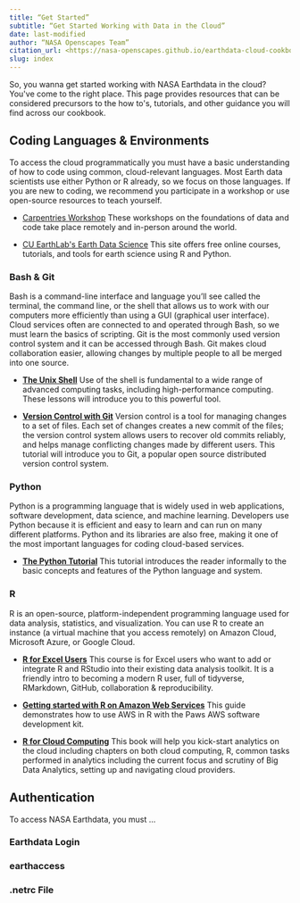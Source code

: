```yaml
---
title: “Get Started”
subtitle: “Get Started Working with Data in the Cloud”
date: last-modified
author: “NASA Openscapes Team”
citation_url: <https://nasa-openscapes.github.io/earthdata-cloud-cookbook/get-started>
slug: index
---
```


So, you wanna get started working with NASA Earthdata in the cloud? You've come to the right place. This page provides resources that can be considered precursors to the how to's, tutorials, and other guidance you will find across our cookbook.

<!--  
## About the Cloud

Maybe you've heard that NASA Earthdata is "moving to the cloud" but you want to know why. You can read the details of the [Earthdata Cloud Evolution](https://www.earthdata.nasa.gov/eosdis/cloud-evolution), but here we summarize the benefits of the cloud and additional resources on its use and history. In short, the cloud will make the download of data unnecessary, allow for data processing and manipulation without new software purchases or installation, and, ultimately, reduce the amount of time it takes to get the data needed to do science.

### Amazon Web Services

NASA’s Office of the Chief Information Officer chose Amazon Web Services (AWS) as the source of general-purpose cloud services (but some areas within NASA are working with Google Earth Engine (GEE) to make NASA data accessible in the GEE cloud-based analysis platform). The following resources provide a background on AWS, but much of the information is relevant to folks who want to develop in the cloud rather than simply access data. Remember, all [NASA's science information](https://science.nasa.gov/researchers/science-data/science-information-policy) (including the algorithms, metadata, and documentation associated with science mission data) must be freely available to the public. This means that anyone, anywhere in the world, can access NASA Earth science data without restriction. However, advanced cloud operations could require a user to set-up their own cloud account through AWS or another cloud provider.

* [**Cloud Primer for Amazon Web Services**](https://earthdata.nasa.gov/learn/user-resources/webinars-and-tutorials/cloud-primer) This primer provides step-by-step tutorials on how to get started in the AWS cloud.  

* [**What is AWS**](https://aws.amazon.com/what-is-aws/) Amazon Web Services is the world’s most comprehensive and broadly adopted cloud, offering over 200 fully featured services from data centers globally.  

### Cloud Optimized Data Formats

Traditional file formats can easily be migrated to the cloud, but serving or processing the data from the cloud is inefficient and often requires that the data be downloaded and then translated to another format and stored in memory. Cloud optimized formats are being developed to better serve analysis-in-place workflows that make the cloud so beneficial to science users.  

* [**Cloud-Optimized Format Study**](https://ntrs.nasa.gov/citations/20200001178) The cloud infrastructure provides a number of capabilities that can dramatically improve access and use of Earth Observation data. However, in many cases, data may need to be reorganized and/or reformatted in order to make them tractable to support cloud-native analysis and access patterns. The purpose of this study is to examine different formats for storing data on the cloud.  

* [**Cloud Optimized GeoTIFF**](https://www.cogeo.org/) A Cloud Optimized GeoTIFF is a regular GeoTIFF file with an internal organization that enables more efficient workflows on the cloud. It does this by leveraging the ability of clients issuing ​HTTP GET range requests to ask for just the parts of a file they need.  
-->

## Coding Languages & Environments

To access the cloud programmatically you must have a basic understanding of how to code using common, cloud-relevant languages. Most Earth data scientists use either Python or R already, so we focus on those languages. If you are new to coding, we recommend you participate in a workshop or use open-source resources to teach yourself.  

* [Carpentries Workshop](https://carpentries.org/workshops/) These workshops on the foundations of data and code take place remotely and in-person around the world.

* [CU EarthLab's Earth Data Science](https://www.earthdatascience.org/) This site offers free online courses, tutorials, and tools for earth science using R and Python.  

### Bash & Git

Bash is a command-line interface and language you’ll see called the terminal, the command line, or the shell that allows us to work with our computers more efficiently than using a GUI (graphical user interface). Cloud services often are connected to and operated through Bash, so we must learn the basics of scripting. Git is the most commonly used version control system and it can be accessed through Bash. Git makes cloud collaboration easier, allowing changes by multiple people to all be merged into one source.  

* [**The Unix Shell**](https://swcarpentry.github.io/shell-novice/) Use of the shell is fundamental to a wide range of advanced computing tasks, including high-performance computing. These lessons will introduce you to this powerful tool.  

* [**Version Control with Git**](https://swcarpentry.github.io/git-novice/) Version control is a tool for managing changes to a set of files. Each set of changes creates a new commit of the files; the version control system allows users to recover old commits reliably, and helps manage conflicting changes made by different users. This tutorial will introduce you to Git, a popular open source distributed version control system.  

### Python

Python is a programming language that is widely used in web applications, software development, data science, and machine learning. Developers use Python because it is efficient and easy to learn and can run on many different platforms. Python and its libraries are also free, making it one of the most important languages for coding cloud-based services.  

* [**The Python Tutorial**](https://docs.python.org/3/tutorial/) This tutorial introduces the reader informally to the basic concepts and features of the Python language and system.

### R

R is an open-source, platform-independent programming language used for data analysis, statistics, and visualization. You can use R to create an instance (a virtual machine that you access remotely) on Amazon Cloud, Microsoft Azure, or Google Cloud.

* [**R for Excel Users**](https://rstudio-conf-2020.github.io/r-for-excel/) This course is for Excel users who want to add or integrate R and RStudio into their existing data analysis toolkit. It is a friendly intro to becoming a modern R user, full of tidyverse, RMarkdown, GitHub, collaboration & reproducibility.

* [**Getting started with R on Amazon Web Services**](https://aws.amazon.com/blogs/opensource/getting-started-with-r-on-amazon-web-services/) This guide demonstrates how to use AWS in R with the Paws AWS software development kit.

* [**R for Cloud Computing**](https://doi.org/10.1007/978-1-4939-1702-0) This book will help you kick-start analytics on the cloud including chapters on both cloud computing, R, common tasks performed in analytics including the current focus and scrutiny of Big Data Analytics, setting up and navigating cloud providers.

## Authentication

To access NASA Earthdata, you must ...

### Earthdata Login

### earthaccess

### .netrc File

<!-- 
!!!!! EXPLAIN ENVIRONMENTS

* [Reproducible and upgradable Conda environments with conda-lock](https://pythonspeed.com/articles/conda-dependency-management/)
* [Managing virtual environments with pyenv](https://towardsdatascience.com/managing-virtual-environment-with-pyenv-ae6f3fb835f8)
* [Understanding and Improving Conda's performance](https://www.anaconda.com/blog/understanding-and-improving-condas-performance)
* [The definitive guide to Python virtual environments with conda](https://whiteboxml.com/blog/the-definitive-guide-to-python-virtual-environments-with-conda)
* [Making conda fast again](https://wolfv.medium.com/making-conda-fast-again-4da4debfb3b7)

Additional Resources

Python 
* [**Pythia Foundations**](https://foundations.projectpythia.org/landing-page.html) This book is intended to educate the reader on the essentials for using the Scientific Python Ecosystem (SPE): a collection of open source Python packages that support analysis, manipulation, and visualization of scientific data.

* [**Python on AWS**](https://aws.amazon.com/developer/language/python/) Tools, docs, and sample code to develop applications on the AWS cloud.

* [**Managing Python Environments**](https://earth-env-data-science.github.io/lectures/environment/python_environments.html) This book is intended to introduce students to modern computing software, programming tools, and best practices that are broadly applicable to the analysis and visualization of Earth and Environmental data. This section describes basic programming in the open-source Python language.  

* [**Intro to Geospatial Raster and Vector Data with Python**](https://carpentries-incubator.github.io/geospatial-python/) This tutorial provides an introduction to raster data, and describes how to plot, program, and access satellite imagery using Python.

R

* [**R for Data Science**](https://r4ds.hadley.nz/) This book will teach you how to do data science with R: You’ll learn how to get your data into R, get it into the most useful structure, transform it and visualize. 

* [**R for Data Science Online Learning Community**](https://www.rfordatasci.com/) The R4DS Online Learning Community is a community of R learners at all skill levels working together to improve their skills.

Earth Data Science

* [**The Environmental Data Science Book**](https://the-environmental-ds-book.netlify.app/welcome.html) This book is a living, open and community-driven online resource to showcase and support the publication of data, research and open-source tools for collaborative, reproducible and transparent Environmental Data Science.

Other

* [**Cloud Optimized Formats: NetCDF-as-Zarr Optimizations and Next Steps**](https://www.element84.com/blog/cloud-optimized-formats-netcdf-as-zarr-optimizations-and-next-steps) Building on the [work by USGS/HDF to access netCDF as Zarr]((<https://medium.com/pangeo/cloud-performant-reading-of-netcdf4-hdf5-data-using-the-zarr-library-1a95c5c92314>)), the authors found that a sidecar metadata record that includes byte offsets provides users "access HDF5 format data as efficiently as Zarr format data using the Zarr library." In other words, users can gain the cloud-optimized performance of Zarr while retaining the archival benefits of NetCDF4.  

-->